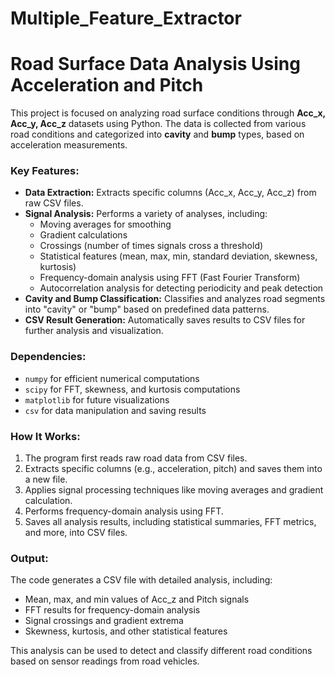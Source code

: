 # Multiple_Feature_Extractor
# Road Surface Data Analysis Using Acceleration and Pitch

This project is focused on analyzing road surface conditions through **Acc_x, Acc_y, Acc_z** datasets using Python. The data is collected from various road conditions and categorized into **cavity** and **bump** types, based on acceleration measurements.

### Key Features:
- **Data Extraction:** Extracts specific columns (Acc_x, Acc_y, Acc_z) from raw CSV files.
- **Signal Analysis:** Performs a variety of analyses, including:
  - Moving averages for smoothing
  - Gradient calculations
  - Crossings (number of times signals cross a threshold)
  - Statistical features (mean, max, min, standard deviation, skewness, kurtosis)
  - Frequency-domain analysis using FFT (Fast Fourier Transform)
  - Autocorrelation analysis for detecting periodicity and peak detection
- **Cavity and Bump Classification:** Classifies and analyzes road segments into "cavity" or "bump" based on predefined data patterns.
- **CSV Result Generation:** Automatically saves results to CSV files for further analysis and visualization.

### Dependencies:
- `numpy` for efficient numerical computations
- `scipy` for FFT, skewness, and kurtosis computations
- `matplotlib` for future visualizations
- `csv` for data manipulation and saving results

### How It Works:
1. The program first reads raw road data from CSV files.
2. Extracts specific columns (e.g., acceleration, pitch) and saves them into a new file.
3. Applies signal processing techniques like moving averages and gradient calculation.
4. Performs frequency-domain analysis using FFT.
5. Saves all analysis results, including statistical summaries, FFT metrics, and more, into CSV files.

### Output:
The code generates a CSV file with detailed analysis, including:
- Mean, max, and min values of Acc_z and Pitch signals
- FFT results for frequency-domain analysis
- Signal crossings and gradient extrema
- Skewness, kurtosis, and other statistical features

This analysis can be used to detect and classify different road conditions based on sensor readings from road vehicles.

